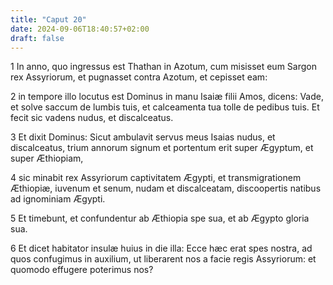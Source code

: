```yaml
---
title: "Caput 20"
date: 2024-09-06T18:40:57+02:00
draft: false
---
```




1 In anno, quo ingressus est Thathan in Azotum, cum misisset eum Sargon rex Assyriorum, et pugnasset contra Azotum, et cepisset eam:

2 in tempore illo locutus est Dominus in manu Isaiæ filii Amos, dicens: Vade, et solve saccum de lumbis tuis, et calceamenta tua tolle de pedibus tuis. Et fecit sic vadens nudus, et discalceatus.

3 Et dixit Dominus: Sicut ambulavit servus meus Isaias nudus, et discalceatus, trium annorum signum et portentum erit super Ægyptum, et super Æthiopiam,

4 sic minabit rex Assyriorum captivitatem Ægypti, et transmigrationem Æthiopiæ, iuvenum et senum, nudam et discalceatam, discoopertis natibus ad ignominiam Ægypti.

5 Et timebunt, et confundentur ab Æthiopia spe sua, et ab Ægypto gloria sua.

6 Et dicet habitator insulæ huius in die illa: Ecce hæc erat spes nostra, ad quos confugimus in auxilium, ut liberarent nos a facie regis Assyriorum: et quomodo effugere poterimus nos?

